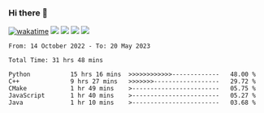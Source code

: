 ### Hi there 👋
[![wakatime](https://wakatime.com/badge/user/368879df-dc38-4b1a-86c4-8a2054a0e074.svg)](https://wakatime.com/@368879df-dc38-4b1a-86c4-8a2054a0e074)
<img src="https://img.shields.io/badge/Windows-0078D6?style=flat&logo=Windows&logoColor=white">
<img src="https://img.shields.io/badge/IntelliJ_IDEA-000000.svg?style=flat&logo=IntelliJ-IDEA&logoColor=white">
<img src="https://img.shields.io/badge/Visual_Studio_Code-007ACC?style=flat&logo=Visual-Studio-Code&logoColor=white">
<img src="https://img.shields.io/badge/Discord-5865F2?label=kano%233578&style=flat&logo=discord&logoColor=white">
<br>


<!--START_SECTION:waka-->

```text
From: 14 October 2022 - To: 20 May 2023

Total Time: 31 hrs 48 mins

Python           15 hrs 16 mins  >>>>>>>>>>>>-------------   48.00 %
C++              9 hrs 27 mins   >>>>>>>------------------   29.72 %
CMake            1 hr 49 mins    >------------------------   05.75 %
JavaScript       1 hr 40 mins    >------------------------   05.27 %
Java             1 hr 10 mins    >------------------------   03.68 %
```

<!--END_SECTION:waka-->
